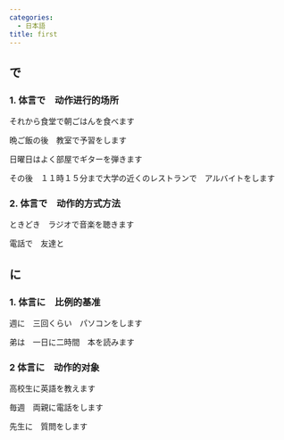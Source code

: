 ```yaml
---
categories:
  - 日本語
title: first
---
```

## で

### 1. 体言で　动作进行的场所

それから食堂で朝ごはんを食べます

晩ご飯の後　教室で予習をします

日曜日はよく部屋でギターを弾きます

その後　１１時１５分まで大学の近くのレストランで　アルバイトをします

### 2. 体言で　动作的方式方法

ときどき　ラジオで音楽を聴きます

電話で　友達と

## に

### 1. 体言に　比例的基准

週に　三回くらい　パソコンをします

弟は　一日に二時間　本を読みます

### 2 体言に　动作的对象

高校生に英語を教えます

毎週　両親に電話をします

先生に　質問をします

